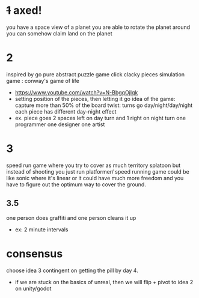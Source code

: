 # ~~1~~   axed!
you have a space view of a planet 
you are able to rotate the planet around
you can somehow claim land on the planet 

# 2
inspired by go
pure abstract puzzle game
click clacky pieces
simulation game : conway's game of life 
- https://www.youtube.com/watch?v=N-BbgqOjIqk
- setting position of the pieces, then letting it go
idea of the game: capture more than 50% of the board
twist: turns go day/night/day/night each piece has different day-night effect
- ex. piece goes 2 spaces left on day turn and 1 right on night turn
one programmer one designer one artist

# 3 
speed run game where you try to cover as much territory 
splatoon but instead of shooting you just run 
platformer/ speed running game 
could be like sonic where it's linear or it could have much more freedom and you have to figure out the optimum way to cover the ground.
## 3.5
one person does graffiti and one person cleans it up
- ex: 2 minute intervals

# consensus
choose idea 3 contingent on getting the pill by day 4. 
- if we are stuck on the basics of unreal, then we will flip  + pivot to idea 2 on unity/godot